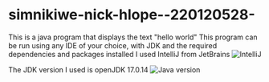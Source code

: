 # simnikiwe-nick-hlope--220120528-
This is a java program that displays the text "hello world"
This program can be run using any IDE of your choice, with JDK and the required dependencies and packages installed
I used IntelliJ from JetBrains
![IntelliJ](https://github.com/user-attachments/assets/c348f209-4eca-480e-88dd-ae762eef689b)

The JDK version I used is openJDK 17.0.14
![Java version](https://github.com/user-attachments/assets/ccf5855b-89eb-4423-9301-4044eb329eb2)
